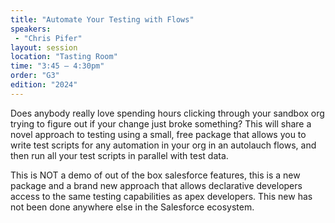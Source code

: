 ```yaml
---
title: "Automate Your Testing with Flows"
speakers:
 - "Chris Pifer"
layout: session
location: "Tasting Room"
time: "3:45 — 4:30pm"
order: "G3"
edition: "2024"
---
```


Does anybody really love spending hours clicking through your sandbox org trying to figure out if your change just broke something? This will share a novel approach to testing using a small, free package that allows you to write test scripts for any automation in your org in an autolauch flows, and then run all your test scripts in parallel with test data. 

This is NOT a demo of out of the box salesforce features, this is a new package and a brand new approach that allows declarative developers access to the same testing capabilities as apex developers. This new has not been done anywhere else in the Salesforce ecosystem. 
